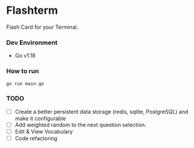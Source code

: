 # Flashterm

Flash Card for your Terminal.

### Dev Environment

- Go v1.18

### How to run

```golang
go run main.go
```

### TODO

- [ ] Create a better persistent data storage (redis, sqlite, PostgreSQL) and make it configurable
- [ ] Add weighted random to the next question selection.
- [ ] Edit & View Vocabulary
- [ ] Code refactoring
